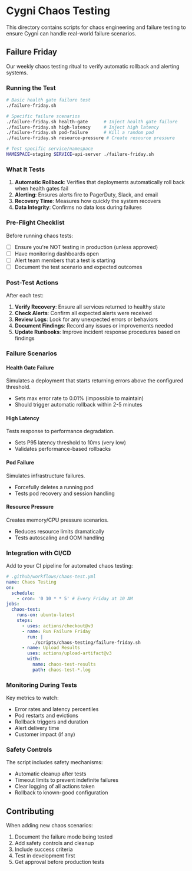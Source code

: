# Cygni Chaos Testing

This directory contains scripts for chaos engineering and failure testing to ensure Cygni can handle real-world failure scenarios.

## Failure Friday

Our weekly chaos testing ritual to verify automatic rollback and alerting systems.

### Running the Test

```bash
# Basic health gate failure test
./failure-friday.sh

# Specific failure scenarios
./failure-friday.sh health-gate      # Inject health gate failure
./failure-friday.sh high-latency     # Inject high latency
./failure-friday.sh pod-failure      # Kill a random pod
./failure-friday.sh resource-pressure # Create resource pressure

# Test specific service/namespace
NAMESPACE=staging SERVICE=api-server ./failure-friday.sh
```

### What It Tests

1. **Automatic Rollback**: Verifies that deployments automatically roll back when health gates fail
2. **Alerting**: Ensures alerts fire to PagerDuty, Slack, and email
3. **Recovery Time**: Measures how quickly the system recovers
4. **Data Integrity**: Confirms no data loss during failures

### Pre-Flight Checklist

Before running chaos tests:

- [ ] Ensure you're NOT testing in production (unless approved)
- [ ] Have monitoring dashboards open
- [ ] Alert team members that a test is starting
- [ ] Document the test scenario and expected outcomes

### Post-Test Actions

After each test:

1. **Verify Recovery**: Ensure all services returned to healthy state
2. **Check Alerts**: Confirm all expected alerts were received
3. **Review Logs**: Look for any unexpected errors or behaviors
4. **Document Findings**: Record any issues or improvements needed
5. **Update Runbooks**: Improve incident response procedures based on findings

### Failure Scenarios

#### Health Gate Failure
Simulates a deployment that starts returning errors above the configured threshold.
- Sets max error rate to 0.01% (impossible to maintain)
- Should trigger automatic rollback within 2-5 minutes

#### High Latency
Tests response to performance degradation.
- Sets P95 latency threshold to 10ms (very low)
- Validates performance-based rollbacks

#### Pod Failure
Simulates infrastructure failures.
- Forcefully deletes a running pod
- Tests pod recovery and session handling

#### Resource Pressure
Creates memory/CPU pressure scenarios.
- Reduces resource limits dramatically
- Tests autoscaling and OOM handling

### Integration with CI/CD

Add to your CI pipeline for automated chaos testing:

```yaml
# .github/workflows/chaos-test.yml
name: Chaos Testing
on:
  schedule:
    - cron: '0 10 * * 5' # Every Friday at 10 AM
jobs:
  chaos-test:
    runs-on: ubuntu-latest
    steps:
      - uses: actions/checkout@v3
      - name: Run Failure Friday
        run: |
          ./scripts/chaos-testing/failure-friday.sh
      - name: Upload Results
        uses: actions/upload-artifact@v3
        with:
          name: chaos-test-results
          path: chaos-test-*.log
```

### Monitoring During Tests

Key metrics to watch:
- Error rates and latency percentiles
- Pod restarts and evictions
- Rollback triggers and duration
- Alert delivery time
- Customer impact (if any)

### Safety Controls

The script includes safety mechanisms:
- Automatic cleanup after tests
- Timeout limits to prevent indefinite failures
- Clear logging of all actions taken
- Rollback to known-good configuration

## Contributing

When adding new chaos scenarios:
1. Document the failure mode being tested
2. Add safety controls and cleanup
3. Include success criteria
4. Test in development first
5. Get approval before production tests